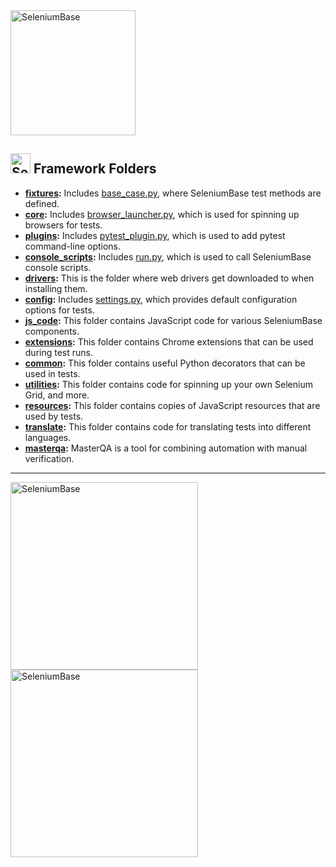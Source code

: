 <img src="https://seleniumbase.io/img/sb_logo_10.png" alt="SeleniumBase" width="200" />

<h2><img src="https://seleniumbase.io/img/logo3a.png" title="SeleniumBase" width="32" /> Framework Folders</h2>

* <b>[fixtures](https://github.com/seleniumbase/SeleniumBase/tree/master/seleniumbase/fixtures):</b> Includes [base_case.py](https://github.com/seleniumbase/SeleniumBase/blob/master/seleniumbase/fixtures/base_case.py), where SeleniumBase test methods are defined.
* <b>[core](https://github.com/seleniumbase/SeleniumBase/tree/master/seleniumbase/core):</b> Includes [browser_launcher.py](https://github.com/seleniumbase/SeleniumBase/blob/master/seleniumbase/core/browser_launcher.py), which is used for spinning up browsers for tests.
* <b>[plugins](https://github.com/seleniumbase/SeleniumBase/tree/master/seleniumbase/plugins):</b> Includes [pytest_plugin.py](https://github.com/seleniumbase/SeleniumBase/blob/master/seleniumbase/plugins/pytest_plugin.py), which is used to add pytest command-line options.
* <b>[console_scripts](https://github.com/seleniumbase/SeleniumBase/tree/master/seleniumbase/console_scripts):</b> Includes [run.py](https://github.com/seleniumbase/SeleniumBase/blob/master/seleniumbase/console_scripts/run.py), which is used to call SeleniumBase console scripts.
* <b>[drivers](https://github.com/seleniumbase/SeleniumBase/tree/master/seleniumbase/drivers):</b> This is the folder where web drivers get downloaded to when installing them.
* <b>[config](https://github.com/seleniumbase/SeleniumBase/tree/master/seleniumbase/config):</b> Includes [settings.py](https://github.com/seleniumbase/SeleniumBase/blob/master/seleniumbase/config/settings.py), which provides default configuration options for tests.
* <b>[js_code](https://github.com/seleniumbase/SeleniumBase/tree/master/seleniumbase/js_code):</b> This folder contains JavaScript code for various SeleniumBase components.
* <b>[extensions](https://github.com/seleniumbase/SeleniumBase/tree/master/seleniumbase/extensions):</b> This folder contains Chrome extensions that can be used during test runs.
* <b>[common](https://github.com/seleniumbase/SeleniumBase/tree/master/seleniumbase/common):</b> This folder contains useful Python decorators that can be used in tests.
* <b>[utilities](https://github.com/seleniumbase/SeleniumBase/tree/master/seleniumbase/utilities):</b> This folder contains code for spinning up your own Selenium Grid, and more.
* <b>[resources](https://github.com/seleniumbase/SeleniumBase/tree/master/seleniumbase/resources):</b> This folder contains copies of JavaScript resources that are used by tests.
* <b>[translate](https://github.com/seleniumbase/SeleniumBase/tree/master/seleniumbase/translate):</b> This folder contains code for translating tests into different languages.
* <b>[masterqa](https://github.com/seleniumbase/SeleniumBase/tree/master/seleniumbase/masterqa):</b> MasterQA is a tool for combining automation with manual verification.

--------

<img src="https://seleniumbase.io/cdn/img/sb_text_f.png" title="SeleniumBase" align="center" width="300">

<div><a href="https://github.com/seleniumbase/SeleniumBase"><img src="https://seleniumbase.io/cdn/img/sb_logo_gs.png" alt="SeleniumBase" width="300" /></a></div>
